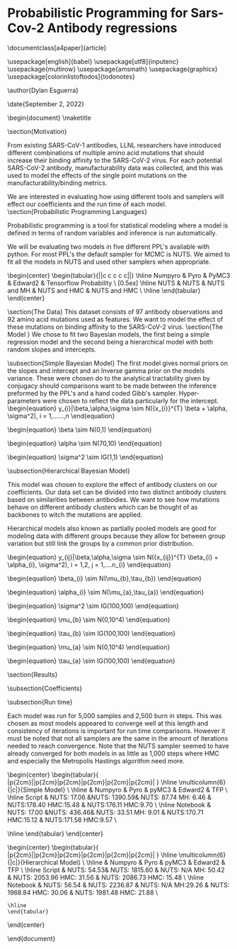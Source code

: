 # Probabilistic Programming for Sars-Cov-2 Antibody regressions 

\documentclass[a4paper]{article}

\usepackage[english]{babel}
\usepackage[utf8]{inputenc}
\usepackage{multirow}
\usepackage{amsmath}
\usepackage{graphicx}
\usepackage[colorinlistoftodos]{todonotes}



\author{Dylan Esguerra}

\date{September 2, 2022}

\begin{document}
\maketitle



\section{Motivation}

From existing SARS-CoV-1 antibodies, LLNL researchers have introduced different combinations of multiple amino acid mutations that should increase their binding affinity to the SARS-CoV-2 virus. For each potential SARS-CoV-2 antibody, manufacturability data was collected, and this was used to model the effects of the single point mutations on the manufacturability/binding metrics.

We are interested in evaluating how using different tools and samplers will effect our coefficients and the run time of each model. 
\section{Probabilistic Programming Languages}

Probabilistic programming is a tool for statistical modeling where a model is defined in terms of random variables and inference is run automatically. 

We will be evaluating two models in five different PPL's available with python. For most PPL's the default sampler for MCMC is NUTS. We aimed to fit all the models in NUTS and used other samplers when appropriate. 

\begin{center}
\begin{tabular}{||c c c c c||} 
 \hline
 Numpyro & Pyro & PyMC3 & Edward2 & Tensorflow Probability \\ [0.5ex] 
 \hline 
 NUTS & NUTS & NUTS and MH & NUTS and HMC & NUTS and HMC \\ 
 \hline
\end{tabular}
\end{center}

\section{The Data}
This dataset consists of 97 antibody observations and 92 amino acid mutations used as features. We want to model the effect of these mutations on binding affinity to the SARS-CoV-2 virus. 
\section{The Model }
We chose to fit two Bayesian models, the first being a simple regression model and the second being a hierarchical model with both random slopes and intercepts.  

\subsection{Simple Bayesian Model}
The first model gives normal priors on the slopes and intercept and an Inverse gamma prior on the models variance. These were chosen do to the analytical tractability given by conjugacy should comparisons want to be made between the inference preformed by the PPL's and a hand coded Gibb's sampler. Hyper-parameters were chosen to reflect the data particularly for the intercept. 
\begin{equation}
     y_{i}|\beta,\alpha,\sigma \sim N({x_{i}}^{T} \beta + \alpha, \sigma^2), i = 1,......,n
\end{equation}

\begin{equation}
     \beta \sim N(0,1)
\end{equation}

\begin{equation}
     \alpha \sim N(70,10)
\end{equation}

\begin{equation}
     \sigma^2 \sim IG(1,1)
\end{equation}

\subsection{Hierarchical Bayesian Model}

This model was chosen to explore the effect of antibody clusters on our coefficients. Our data set can be divided into two distinct antibody clusters based on similarities between antibodies. We want to see how mutations behave on different antibody clusters which can be thought of as backbones to witch the mutations are applied.  

Hierarchical models also known as partially pooled models are good for modeling data with different groups because they allow for between group variation but still link the groups by a common prior distribution. 

\begin{equation}
     y_{ij}|\beta,\alpha,\sigma \sim N({x_{ij}}^{T} \beta_{i} + \alpha_{i}, \sigma^2), i = 1,2, j = 1,....n_{i}
\end{equation}

\begin{equation}
     \beta_{i} \sim N(\mu_{b},\tau_{b})
\end{equation}

\begin{equation}
     \alpha_{i} \sim N(\mu_{a},\tau_{a})
\end{equation}

\begin{equation}
     \sigma^2 \sim IG(100,100)
\end{equation}

\begin{equation}
     \mu_{b} \sim N(0,10^4)
\end{equation}

\begin{equation}
     \tau_{b} \sim IG(100,100)
\end{equation}

\begin{equation}
     \mu_{a} \sim N(0,10^4)
\end{equation}

\begin{equation}
     \tau_{a} \sim IG(100,100)
\end{equation}

\section{Results}

\subsection{Coefficients}

\subsection{Run time}

Each model was run for 5,000 samples and 2,500 burn in steps. This was chosen as most models appeared to converge well at this length and consistency of iterations is important for run time comparisons. However it must be noted that not all samplers are the same in the amount of iterations needed to reach convergence. Note that the NUTS sampler seemed to have already converged for both models in as little as 1,000 steps where HMC and especially the Metropolis Hastings algorithm need more. 

\begin{center}
\begin{tabular}{ |p{2cm}||p{2cm}|p{2cm}|p{2cm}|p{2cm}|p{2cm}| }
 \hline
 \multicolumn{6}{|c|}{Simple Model} \\
 \hline
  & Numpyro & Pyro & pyMC3 & Edward2 & TFP \\
 \hline
 Script   & NUTS: 17.06 &NUTS: 1390.59& NUTS: 87.74 MH: 6.46 & NUTS:178.40 HMC:15.48  &  NUTS:176.11 HMC:9.70 \\
 \hline
 Notebook & NUTS: 17.00 &NUTS: 436.46& NUTS: 33.51 MH: 9.01 & NUTS:170.71 HMC:15.12  &  NUTS:171.58 HMC:9.57 \\
 
 \hline
\end{tabular}
\end{center}


\begin{center}
    \begin{tabular}{ |p{2cm}||p{2cm}|p{2cm}|p{2cm}|p{2cm}|p{2cm}| }
    \hline
    \multicolumn{6}{|c|}{Hierarchical Model} \\
    \hline
    & Numpyro & Pyro & pyMC3 & Edward2 & TFP \\
    \hline
    Script   & NUTS: 54.53& NUTS: 1815.60 & NUTS: N/A MH: 50.42 & NUTS: 2053.96 HMC: 31.56  &  NUTS: 2086.73 HMC: 15.48 \\
    \hline
    Notebook & NUTS: 56.54 & NUTS: 2236.87 & NUTS: N/A MH:29.26 & NUTS: 1968.84 HMC: 30.06  &  NUTS: 1981.48 HMC: 21.88 \\
 
    \hline
    \end{tabular}
\end{center}


\end{document}

